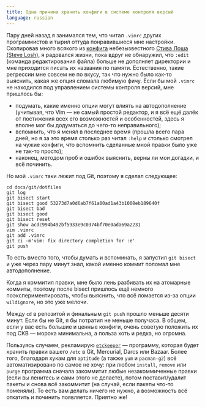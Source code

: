 ```yaml
---
title: Одна причина хранить конфиги в системе контроля версий
language: russian
---
```


Пару дней назад я занимался тем, что читал `.vimrc` других программистов и тырил
оттуда понравившиеся мне настройки. Скопировав много всякого из
[конфига][stevelosh-dotfiles-vimrc] небезызвестного [Стива Лоша (Steve
Losh)][stevelosh], я радовался жизни, пока вдруг не обнаружил, что `:edit`
(команда редактирования файла) больше не дополняет директории и мне приходится
писать их названия по памяти. Естественно, такие регрессии мне совсем не по
вкусу, так что нужно было как-то выяснить, какая же опция сломала любимую фичу.
Если бы мой `.vimrc` не находился под управлением системы контроля версий, мне
пришлось бы:

* подумать, какие именно опции могут влиять на автодополнение (учитывая, что
  Vim — не самый простой редактор, и я всё ещё далёк от постижения всех его
  возможностей и особенностей, здесь я вполне мог бы додуматься до чего-то
  неправильного);
* вспомнить, что я менял в последнее время (прошла всего пара дней, но я за это
  время столько раз читал `:help` и столько смотрел на чужие конфиги, что
  вспомнить сделанные мной правки было уже не так-то просто);
* наконец, методом проб и ошибок выяснить, верны ли мои догадки, и всё починить.

Но мой `.vimrc` таки лежит под Git, поэтому я сделал следующее:

```
cd docs/git/dotfiles
git log
git bisect start
git bisect good 53273d7a0d6ab7f61a00ad1a43b1008eb189640f
git bisect bad
git bisect good
git bisect reset
git show acdc994b492bf5933e9c0374bf70e0ada69a2231
vim .vimrc
git add .vimrc
git ci -m'vim: fix directory completion for :e'
git push
```

То есть вместо того, чтобы думать и вспоминать, я запустил `git bisect` и уже
через пару минут знал, какой именно коммит поломал мне автодополнение.

Когда я коммитил правки, мне было лень разбивать их на атомарные коммиты,
поэтому после bisect пришлось ещё немного поэкспериментировать, чтобы выяснить,
что всё ломается из-за опции `wildignore`, но это уже мелочи.

Между `cd` в репозитой и финальным `git push` прошло меньше десяти минут. Если
бы не Git, я бы потратил не меньше получаса. В общем, если у вас есть большие
и ценные конфиги, очень советую положить их под СКВ — морока минимальна,
а польза хоть и редка, но огромна.

Пользуясь случаем, рекламирую [`etckeeper`][etckeeper] — программу, которая
будет хранить правки вашего `/etc` в Git, Mercurial, Darcs или Bazaar. Более
того, благодаря хукам для `aptitude` (а также `yum` и `pacman-g2`) всё
автоматизировано по самое не хочу: при любом `install`, `remove` или `purge`
программа сначала закоммитит любые незакоммиченные правки (если вы ленитесь
и сами этого не делаете), потом поставит/удалит пакеты и снова всё закоммитит
(на случай, если пакеты что-то поменяли). То есть вам делать ничего не нужно,
а возможность всё откатить и починить появляется. Приятно же!

[d7c310b]: https://github.com/Minoru/dotfiles/commit/d7c310b71d3977d4bfa5cba72067365edd012b45 "GitHub : Minoru/dotfiles : commit d7c310b71d3977d4bfa5cba72067365edd012b45"
[stevelosh-dotfiles-vimrc]: https://bitbucket.org/sjl/dotfiles/src/tip/vim/vimrc?at=default "BitBucket: sjl/dotfiles/source/vim/vimrc"
[stevelosh]: http://stevelosh.com/ "Steve Losh Website"
[etckeeper]: https://joeyh.name/code/etckeeper/ "etckeeper website"
